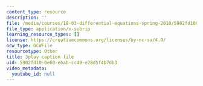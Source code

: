 ```yaml
---
content_type: resource
description: ''
file: /media/courses/18-03-differential-equations-spring-2010/5902fd100e60ebabcc49e28d5f4b7db3_yD0_EQLxHcw.srt
file_type: application/x-subrip
learning_resource_types: []
license: https://creativecommons.org/licenses/by-nc-sa/4.0/
ocw_type: OCWFile
resourcetype: Other
title: 3play caption file
uid: 5902fd10-0e60-ebab-cc49-e28d5f4b7db3
video_metadata:
  youtube_id: null
---
```

